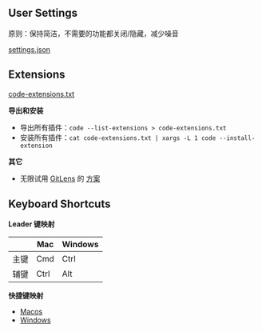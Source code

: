 ## User Settings

原则：保持简洁，不需要的功能都关闭/隐藏，减少噪音

[settings.json](./settings.json)

## Extensions

[code-extensions.txt](./code-extensions.txt)

**导出和安装**

- 导出所有插件：`code --list-extensions > code-extensions.txt`
- 安装所有插件：`cat code-extensions.txt | xargs -L 1 code --install-extension`

**其它**

- 无限试用 [GitLens](https://github.com/gitkraken/vscode-gitlens) 的 [方案](https://zhuanlan.zhihu.com/p/675238420)

## Keyboard Shortcuts

**Leader 键映射**

|      | Mac  | Windows |
| ---- | ---- | ------- |
| 主键 | Cmd  | Ctrl    |
| 辅键 | Ctrl | Alt     |

**快捷键映射**

- [Macos](./keybindings/macos/keybindings.json)
- [Windows](./keybindings/macos/keybindings.json)
